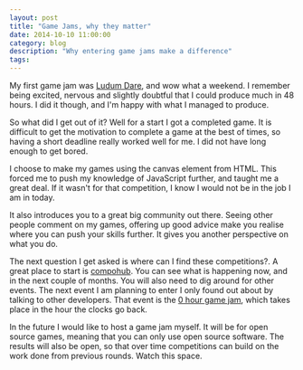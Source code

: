 ```yaml
---
layout: post
title: "Game Jams, why they matter"
date: 2014-10-10 11:00:00
category: blog
description: "Why entering game jams make a difference"
tags:
---
```


My first game jam was [Ludum Dare][ludum], and wow what a weekend. I remember being excited, nervous and slightly doubtful that I could produce much in 48 hours. I did it though, and I'm happy with what I managed to produce.

So what did I get out of it? Well for a start I got a completed game. It is difficult to get the motivation to complete a game at the best of times, so having a short deadline really worked well for me. I did not have long enough to get bored.

I choose to make my games using the canvas element from HTML. This forced me to push my knowledge of JavaScript further, and taught me a great deal. If it wasn't for that competition, I know I would not be in the job I am in today.

It also introduces you to a great big community out there. Seeing other people comment on my games, offering up good advice make you realise where you can push your skills further. It gives you another perspective on what you do.

The next question I get asked is where can I find these competitions?. A great place to start is [compohub][compohub]. You can see what is happening now, and in the next couple of months. You will also need to dig around for other events. The next event I am planning to enter I only found out about by talking to other developers. That event is the [0 hour game jam][0h], which takes place in the hour the clocks go back.

In the future I would like to host a game jam myself. It will be for open source games, meaning that you can only use open source software. The results will also be open, so that over time competitions can build on the work done from previous rounds. Watch this space.

[ludum]:    http://ludumdare.com/compo/
[0h]:       http://0hgame.eu/
[compohub]: http://compohub.net/
